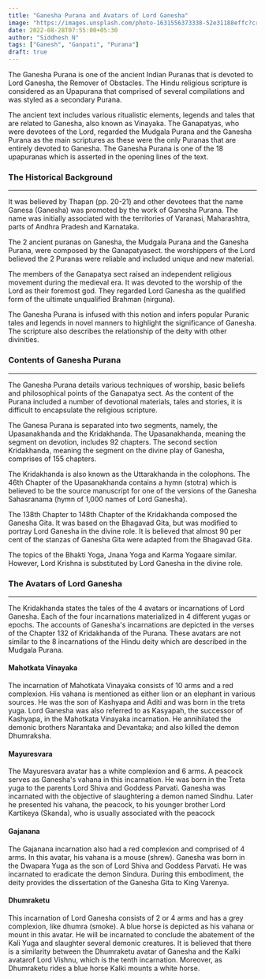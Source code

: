 ```yaml
---
title: "Ganesha Purana and Avatars of Lord Ganesha"
image: "https://images.unsplash.com/photo-1631556373338-52e31188effc?crop=entropy&cs=tinysrgb&fit=max&fm=jpg&ixid=MnwxMTc3M3wwfDF8c2VhcmNofDE2fHxnYW5lc2h8ZW58MHx8fHwxNjYxMzk0MzE0&ixlib=rb-1.2.1&q=80&w=2000"
date: 2022-08-28T07:55:00+05:30 
author: "Siddhesh N"
tags: ["Ganesh", "Ganpati", "Purana"]
draft: true
---
```


The Ganesha Purana is one of the ancient Indian Puranas that is devoted to Lord Ganesha, the Remover of Obstacles. The Hindu religious scripture is considered as an Upapurana that comprised of several compilations and was styled as a secondary Purana. 

The ancient text includes various ritualistic elements, legends and tales that are related to Ganesha, also known as Vinayaka. The Ganapatyas, who were devotees of the Lord, regarded the Mudgala Purana and the Ganesha Purana as the main scriptures as these were the only Puranas that are entirely devoted to Ganesha. The Ganesha Purana is one of the 18 upapuranas which is asserted in the opening lines of the text.


### The Historical Background
----------------------------

It was believed by Thapan (pp. 20-21) and other devotees that the name Ganesa (Ganesha) was promoted by the work of Ganesha Purana. The name was initially associated with the territories of Varanasi, Maharashtra, parts of Andhra Pradesh and Karnataka. 

The 2 ancient puranas on Ganesha, the Mudgala Purana and the Ganesha Purana, were composed by the Ganapatyasect. the worshippers of the Lord believed the 2 Puranas were reliable and included unique and new material.

The members of the Ganapatya sect raised an independent religious movement during the medieval era. It was devoted to the worship of the Lord as their foremost god. They regarded Lord Ganesha as the qualified form of the ultimate unqualified Brahman (nirguna). 

The Ganesha Purana is infused with this notion and infers popular Puranic tales and legends in novel manners to highlight the significance of Ganesha. The scripture also describes the relationship of the deity with other divinities.

### Contents of Ganesha Purana
-------------------------

The Ganesha Purana details various techniques of worship, basic beliefs and philosophical points of the Ganapatya sect. As the content of the Purana included a number of devotional materials, tales and stories, it is difficult to encapsulate the religious scripture. 

The Ganesa Purana is separated into two segments, namely, the Upasanakhanda and the Kridakhanda. The Upasanakhanda, meaning the segment on devotion, includes 92 chapters. The second section Kridakhanda, meaning the segment on the divine play of Ganesha, comprises of 155 chapters. 

The Kridakhanda is also known as the Uttarakhanda in the colophons. The 46th Chapter of the Upasanakhanda contains a hymn (stotra) which is believed to be the source manuscript for one of the versions of the Ganesha Sahasranama (hymn of 1,000 names of Lord Ganesha).

The 138th Chapter to 148th Chapter of the Kridakhanda composed the Ganesha Gita. It was based on the Bhagavad Gita, but was modified to portray Lord Ganesha in the divine role. It is believed that almost 90 per cent of the stanzas of Ganesha Gita were adapted from the Bhagavad Gita. 

The topics of the Bhakti Yoga, Jnana Yoga and Karma Yogaare similar. However, Lord Krishna is substituted by Lord Ganesha in the divine role.

### The Avatars of Lord Ganesha
-----------------------

The Kridakhanda states the tales of the 4 avatars or incarnations of Lord Ganesha. Each of the four incarnations materialized in 4 different yugas or epochs. The accounts of Ganesha's incarnations are depicted in the verses of the Chapter 132 of Kridakhanda of the Purana. These avatars are not similar to the 8 incarnations of the Hindu deity which are described in the Mudgala Purana.

#### Mahotkata Vinayaka

The incarnation of Mahotkata Vinayaka consists of 10 arms and a red complexion. His vahana is mentioned as either lion or an elephant in various sources. He was the son of Kashyapa and Aditi and was born in the treta yuga. Lord Ganesha was also referred to as Kasyapah, the successor of Kashyapa, in the Mahotkata Vinayaka incarnation. He annihilated the demonic brothers Narantaka and Devantaka; and also killed the demon Dhumraksha.

#### Mayuresvara

The Mayuresvara avatar has a white complexion and 6 arms. A peacock serves as Ganesha's vahana in this incarnation. He was born in the Treta yuga to the parents Lord Shiva and Goddess Parvati. Ganesha was incarnated with the objective of slaughtering a demon named Sindhu. Later he presented his vahana, the peacock, to his younger brother Lord Kartikeya (Skanda), who is usually associated with the peacock

#### Gajanana

The Gajanana incarnation also had a red complexion and comprised of 4 arms. In this avatar, his vahana is a mouse (shrew). Ganesha was born in the Dwapara Yuga as the son of Lord Shiva and Goddess Parvati. He was incarnated to eradicate the demon Sindura. During this embodiment, the deity provides the dissertation of the Ganesha Gita to King Varenya.

#### Dhumraketu

This incarnation of Lord Ganesha consists of 2 or 4 arms and has a grey complexion, like dhumra (smoke). A blue horse is depicted as his vahana or mount in this avatar. He will be incarnated to conclude the abatement of the Kali Yuga and slaughter several demonic creatures. It is believed that there is a similarity between the Dhumraketu avatar of Ganesha and the Kalki avatarof Lord Vishnu, which is the tenth incarnation. Moreover, as Dhumraketu rides a blue horse Kalki mounts a white horse.